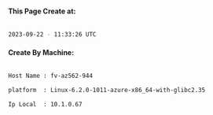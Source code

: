 
   
#### This Page Create at:

```bash

2023-09-22 - 11:33:26 UTC

```

#### Create By Machine:

```bash

Host Name : fv-az562-944

platform  : Linux-6.2.0-1011-azure-x86_64-with-glibc2.35

Ip Local  : 10.1.0.67

```

